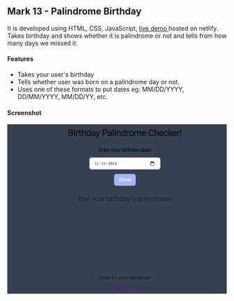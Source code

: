 ## Mark 13 - Palindrome Birthday 
   
It is developed using HTML, CSS, JavaScript, [live demo ](https://palindrome-bday-neogcamp.netlify.app/) hosted on netlify. Takes birthday and shows whether it is palindrome or not and tells from how many days we missed it.

#### Features 
- Takes your user's birthday
- Tells whether user was born on a palindrome day or not.
- Uses one of these formats to put dates eg: MM/DD/YYYY, DD/MM/YYYY, MM/DD/YY, etc.

#### Screenshot
![screenshot](snapshot.PNG)
